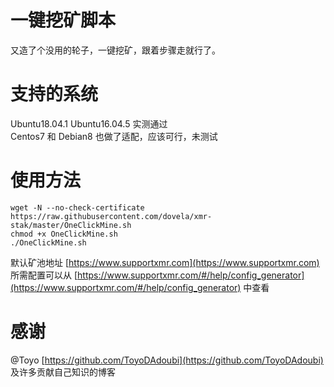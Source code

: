 # 一键挖矿脚本
又造了个没用的轮子，一键挖矿，跟着步骤走就行了。

# 支持的系统
Ubuntu18.04.1  Ubuntu16.04.5 实测通过
<br>Centos7 和 Debian8 也做了适配，应该可行，未测试

# 使用方法
```
wget -N --no-check-certificate https://raw.githubusercontent.com/dovela/xmr-stak/master/OneClickMine.sh
chmod +x OneClickMine.sh
./OneClickMine.sh
```
默认矿池地址 [https://www.supportxmr.com](https://www.supportxmr.com)
<br>所需配置可以从 [https://www.supportxmr.com/#/help/config_generator](https://www.supportxmr.com/#/help/config_generator) 中查看

# 感谢
@Toyo [https://github.com/ToyoDAdoubi](https://github.com/ToyoDAdoubi)
<br>及许多贡献自己知识的博客
